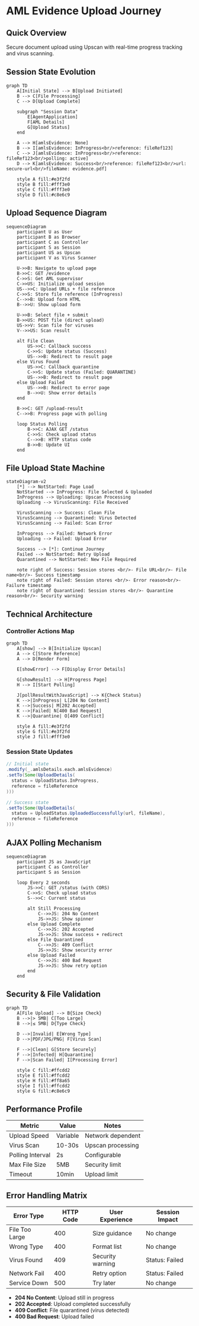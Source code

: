 # AML Evidence Upload Journey

## Quick Overview

Secure document upload using Upscan with real-time progress tracking and virus scanning.

## Session State Evolution

```mermaid
graph TD
    A[Initial State] --> B[Upload Initiated]
    B --> C[File Processing]
    C --> D[Upload Complete]
    
    subgraph "Session Data"
        E[AgentApplication]
        F[AML Details]
        G[Upload Status]
    end
    
    A --> H[amlsEvidence: None]
    B --> I[amlsEvidence: InProgress<br/>reference: fileRef123]
    C --> J[amlsEvidence: InProgress<br/>reference: fileRef123<br/>polling: active]
    D --> K[amlsEvidence: Success<br/>reference: fileRef123<br/>url: secure-url<br/>fileName: evidence.pdf]
    
    style A fill:#e3f2fd
    style B fill:#fff3e0
    style C fill:#fff3e0
    style D fill:#c8e6c9
```

## Upload Sequence Diagram

```mermaid
sequenceDiagram
    participant U as User
    participant B as Browser
    participant C as Controller
    participant S as Session
    participant US as Upscan
    participant V as Virus Scanner

    U->>B: Navigate to upload page
    B->>C: GET /evidence
    C->>S: Get AML supervisor
    C->>US: Initialize upload session
    US-->>C: Upload URLs + file reference
    C->>S: Store file reference (InProgress)
    C-->>B: Upload form HTML
    B-->>U: Show upload form
    
    U->>B: Select file + submit
    B->>US: POST file (direct upload)
    US->>V: Scan file for viruses
    V-->>US: Scan result
    
    alt File Clean
        US->>C: Callback success
        C->>S: Update status (Success)
        US-->>B: Redirect to result page
    else Virus Found
        US->>C: Callback quarantine
        C->>S: Update status (Failed: QUARANTINE)
        US-->>B: Redirect to result page
    else Upload Failed
        US-->>B: Redirect to error page
        B-->>U: Show error details
    end
    
    B->>C: GET /upload-result
    C-->>B: Progress page with polling
    
    loop Status Polling
        B->>C: AJAX GET /status
        C->>S: Check upload status
        C-->>B: HTTP status code
        B->>B: Update UI
    end
```

## File Upload State Machine

```mermaid
stateDiagram-v2
    [*] --> NotStarted: Page Load
    NotStarted --> InProgress: File Selected & Uploaded
    InProgress --> Uploading: Upscan Processing
    Uploading --> VirusScanning: File Received
    
    VirusScanning --> Success: Clean File
    VirusScanning --> Quarantined: Virus Detected
    VirusScanning --> Failed: Scan Error
    
    InProgress --> Failed: Network Error
    Uploading --> Failed: Upload Error
    
    Success --> [*]: Continue Journey
    Failed --> NotStarted: Retry Upload
    Quarantined --> NotStarted: New File Required
    
    note right of Success: Session stores <br/>- File URL<br/>- File name<br/>- Success timestamp
    note right of Failed: Session stores <br/>- Error reason<br/>- Failure timestamp
    note right of Quarantined: Session stores <br/>- Quarantine reason<br/>- Security warning
```

## Technical Architecture

### Controller Actions Map

```mermaid
graph TD
    A[show] --> B[Initialize Upscan]
    A --> C[Store Reference]
    A --> D[Render Form]
    
    E[showError] --> F[Display Error Details]
    
    G[showResult] --> H[Progress Page]
    H --> I[Start Polling]
    
    J[pollResultWithJavaScript] --> K{Check Status}
    K -->|InProgress| L[204 No Content]
    K -->|Success| M[202 Accepted] 
    K -->|Failed| N[400 Bad Request]
    K -->|Quarantine| O[409 Conflict]
    
    style A fill:#e3f2fd
    style G fill:#e3f2fd
    style J fill:#fff3e0
```

### Session State Updates

```scala
// Initial state
.modify(_.amlsDetails.each.amlsEvidence)
.setTo(Some(UploadDetails(
  status = UploadStatus.InProgress,
  reference = fileReference
)))

// Success state  
.setTo(Some(UploadDetails(
  status = UploadStatus.UploadedSuccessfully(url, fileName),
  reference = fileReference
)))
```

## AJAX Polling Mechanism

```mermaid
sequenceDiagram
    participant JS as JavaScript
    participant C as Controller
    participant S as Session
    
    loop Every 2 seconds
        JS->>C: GET /status (with CORS)
        C->>S: Check upload status
        S-->>C: Current status
        
        alt Still Processing
            C-->>JS: 204 No Content
            JS->>JS: Show spinner
        else Upload Complete
            C-->>JS: 202 Accepted
            JS->>JS: Show success + redirect
        else File Quarantined
            C-->>JS: 409 Conflict
            JS->>JS: Show security error
        else Upload Failed
            C-->>JS: 400 Bad Request
            JS->>JS: Show retry option
        end
    end
```

## Security & File Validation

```mermaid
graph TD
    A[File Upload] --> B{Size Check}
    B -->|> 5MB| C[Too Large]
    B -->|≤ 5MB| D{Type Check}
    
    D -->|Invalid| E[Wrong Type]
    D -->|PDF/JPG/PNG| F[Virus Scan]
    
    F -->|Clean| G[Store Securely]
    F -->|Infected| H[Quarantine]
    F -->|Scan Failed| I[Processing Error]
    
    style C fill:#ffcdd2
    style E fill:#ffcdd2
    style H fill:#ff8a65
    style I fill:#ffcdd2
    style G fill:#c8e6c9
```

## Performance Profile

| Metric | Value | Notes |
|--------|-------|-------|
| Upload Speed | Variable | Network dependent |
| Virus Scan | 10-30s | Upscan processing |
| Polling Interval | 2s | Configurable |
| Max File Size | 5MB | Security limit |
| Timeout | 10min | Upload limit |

## Error Handling Matrix

| Error Type | HTTP Code | User Experience | Session Impact |
|------------|-----------|-----------------|----------------|
| File Too Large | 400 | Size guidance | No change |
| Wrong Type | 400 | Format list | No change |
| Virus Found | 409 | Security warning | Status: Failed |
| Network Fail | 400 | Retry option | Status: Failed |
| Service Down | 500 | Try later | No change |

- **204 No Content**: Upload still in progress
- **202 Accepted**: Upload completed successfully  
- **409 Conflict**: File quarantined (virus detected)
- **400 Bad Request**: Upload failed
